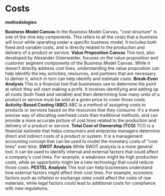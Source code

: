 # Costs

**methodologies**

**Business Model Canvas**
In the Business Model Canvas, "cost structure" is one of the nine key components. This refers to all the costs that a business will incur while operating under a specific business model. It includes both fixed and variable costs, and is directly related to the production and delivery of a product or service.
**Value Proposition Canvas**
This tool, also developed by Alexander Osterwalder, focuses on the value proposition and customer segment components of the Business Model Canvas. While it doesn't directly address cost lines, understanding the value proposition can help identify the key activities, resources, and partners that are necessary to deliver it, which in turn can help identify and estimate costs.
**Break-Even Analysis**
This is a financial tool that businesses use to determine the point at which they will start making a profit. It involves identifying and adding up all costs (both fixed and variable) and then determining how many units of a product or service must be sold at a given price to cover those costs.
**Activity-Based Costing (ABC)**
ABC is a method of assigning costs to products or services based on the resources that they consume. It's a more precise way of allocating overhead costs than traditional methods, and can provide a more accurate picture of cost lines related to the production and delivery of a product or service.
**Total Cost of Ownership (TCO)**
TCO is a financial estimate that helps consumers and enterprise managers determine direct and indirect costs of a product or system. It is a management accounting concept that can be used to model the monetary costs of "cost lines" over time.
**SWOT Analysis**
While SWOT analysis is a more general tool, it can be used to identify internal and external factors that could affect a company's cost lines. For example, a weakness might be high production costs, while an opportunity might be a new technology that could reduce those costs.
**PESTEL Analysis**
This tool can help businesses understand how external factors might affect their cost lines. For example, economic factors such as inflation or exchange rates could affect the costs of raw materials, while legal factors could lead to additional costs for compliance with new regulations.